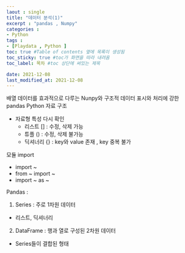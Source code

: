 ```yaml
---
laout : single
title: "데이터 분석(1)"
excerpt : "pandas , Numpy"
categories :
- Python
tags :
- [Playdata , Python ]
toc: true #Table of contents 옆에 목록이 생성됨
toc_sticky: true #toc가 화면을 따라 내려옴
toc_label: 목차 #toc 상단에 써있는 제목

date: 2021-12-08
last_modified_at: 2021-12-08
---
```


배열 데이터를 효과적으로 다루는 Nunpy와 구조적 데이터 표시와 처리에 강한 pandas
Python 자료 구조

- 자료형 특성 다시 확인
  - 리스트 [] : 수정, 삭제 가능
  - 튜플 () : 수정, 삭제 불가능
  - 딕셔너리 {} : key와 value 존재 , key 중복 불가

모듈 import
  - import ~
  - from ~ import ~
  - import ~ as ~

Pandas :
1. Series : 주로 1차원 데이터
  - 리스트, 딕셔너리
2. DataFrame : 행과 열로 구성된 2차원 데이터
  - Series들이 결합된 형태
